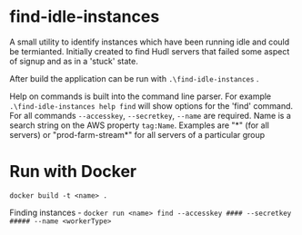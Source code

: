 # find-idle-instances
A small utility to identify instances which have been running idle and could be termianted. 
Initially created to find Hudl servers that failed some aspect of signup and as in a 'stuck' state. 

After build the application can be run with `.\find-idle-instances` . 

Help on commands is built into the command line parser. For example `.\find-idle-instances help find` will show options for the 'find' command.
For all commands `--accesskey`, `--secretkey`, `--name` are required. 
Name is a search string on the AWS property `tag:Name`. Examples are "\*" (for all servers) or "prod-farm-stream\*" for all servers of a particular group

# Run with Docker
`docker build -t <name> .`

Finding instances - `docker run <name> find --accesskey #### --secretkey ##### --name <workerType>`
